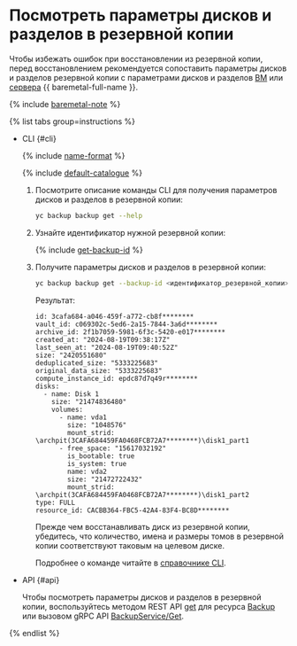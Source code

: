 # Посмотреть параметры дисков и разделов в резервной копии

Чтобы избежать ошибок при восстановлении из резервной копии, перед восстановлением рекомендуется сопоставить параметры дисков и разделов резервной копии с параметрами дисков и разделов [ВМ](../../../compute/concepts/vm.md) или [сервера](../../../baremetal/concepts/servers.md) {{ baremetal-full-name }}.

{% include [baremetal-note](../../../_includes/backup/baremetal-note.md) %}

{% list tabs group=instructions %}

- CLI {#cli}

  {% include [name-format](../../../_includes/cli-install.md) %}

  {% include [default-catalogue](../../../_includes/default-catalogue.md) %}

  1. Посмотрите описание команды CLI для получения параметров дисков и разделов в резервной копии:

      ```bash
      yc backup backup get --help
      ```

  1. Узнайте идентификатор нужной резервной копии:

      {% include [get-backup-id](../../../_includes/backup/operations/get-backup-id.md) %}

  1. Получите параметры дисков и разделов в резервной копии:

      ```bash
      yc backup backup get --backup-id <идентификатор_резервной_копии>
      ```

      Результат:

      ```text
      id: 3cafa684-a046-459f-a772-cb8f********
      vault_id: c069302c-5ed6-2a15-7844-3a6d********
      archive_id: 2f1b7059-5981-6f3c-5420-e017********
      created_at: "2024-08-19T09:38:17Z"
      last_seen_at: "2024-08-19T09:40:52Z"
      size: "2420551680"
      deduplicated_size: "5333225683"
      original_data_size: "5333225683"
      compute_instance_id: epdc87d7q49r********
      disks:
        - name: Disk 1
          size: "21474836480"
          volumes:
            - name: vda1
              size: "1048576"
              mount_strid: \archpit(3CAFA684459FA0468FCB72A7********)\disk1_part1
            - free_space: "15617032192"
              is_bootable: true
              is_system: true
              name: vda2
              size: "21472722432"
              mount_strid: \archpit(3CAFA684459FA0468FCB72A7********)\disk1_part2
      type: FULL
      resource_id: CACBB364-FBC5-42A4-83F4-BC8D********
      ```

      Прежде чем восстанавливать диск из резервной копии, убедитесь, что количество, имена и размеры томов в резервной копии соответствуют таковым на целевом диске.

      Подробнее о команде читайте в [справочнике CLI](../../../cli/cli-ref/backup/cli-ref/backup/get.md).

- API {#api}

  Чтобы посмотреть параметры дисков и разделов в резервной копии, воспользуйтесь методом REST API [get](../../backup/api-ref/Backup/get.md) для ресурса [Backup](../../backup/api-ref/Backup/index.md) или вызовом gRPC API [BackupService/Get](../../backup/api-ref/grpc/Backup/get.md).

{% endlist %}